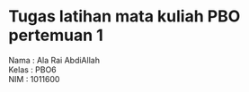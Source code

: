 # Tugas latihan mata kuliah PBO pertemuan 1
Nama  : Ala Rai AbdiAllah  
Kelas : PBO6  
NIM   : 1011600  
